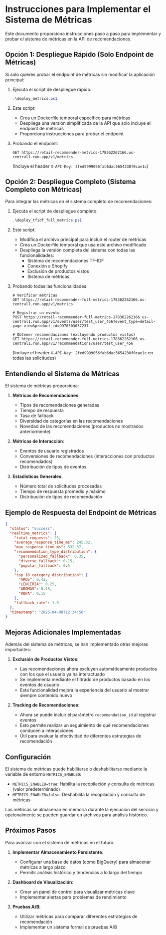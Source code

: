 # Instrucciones para Implementar el Sistema de Métricas

Este documento proporciona instrucciones paso a paso para implementar y probar el sistema de métricas en la API de recomendaciones.

## Opción 1: Despliegue Rápido (Solo Endpoint de Métricas)

Si solo quieres probar el endpoint de métricas sin modificar la aplicación principal:

1. Ejecuta el script de despliegue rápido:
   ```powershell
   .\deploy_metrics.ps1
   ```

2. Este script:
   - Crea un Dockerfile temporal específico para métricas
   - Despliega una versión simplificada de la API que solo incluye el endpoint de métricas
   - Proporciona instrucciones para probar el endpoint

3. Probando el endpoint:
   ```
   GET https://retail-recommender-metrics-178362262166.us-central1.run.app/v1/metrics
   ```
   (Incluye el header `X-API-Key: 2fed9999056fab6dac5654238f0cae1c`)

## Opción 2: Despliegue Completo (Sistema Completo con Métricas)

Para integrar las métricas en el sistema completo de recomendaciones:

1. Ejecuta el script de despliegue completo:
   ```powershell
   .\deploy_tfidf_full_metrics.ps1
   ```

2. Este script:
   - Modifica el archivo principal para incluir el router de métricas
   - Crea un Dockerfile temporal que usa este archivo modificado
   - Despliega la versión completa del sistema con todas las funcionalidades:
     - Sistema de recomendaciones TF-IDF
     - Conexión a Shopify
     - Exclusión de productos vistos
     - Sistema de métricas

3. Probando todas las funcionalidades:
   ```
   # Verificar métricas
   GET https://retail-recommender-full-metrics-178362262166.us-central1.run.app/v1/metrics

   # Registrar un evento
   POST https://retail-recommender-full-metrics-178362262166.us-central1.run.app/v1/events/user/test_user_456?event_type=detail-page-view&product_id=9978503037237

   # Obtener recomendaciones (excluyendo productos vistos)
   GET https://retail-recommender-full-metrics-178362262166.us-central1.run.app/v1/recommendations/user/test_user_456
   ```
   (Incluye el header `X-API-Key: 2fed9999056fab6dac5654238f0cae1c` en todas las solicitudes)

## Entendiendo el Sistema de Métricas

El sistema de métricas proporciona:

1. **Métricas de Recomendaciones**:
   - Tipos de recomendaciones generadas
   - Tiempo de respuesta
   - Tasa de fallback
   - Diversidad de categorías en las recomendaciones
   - Novedad de las recomendaciones (productos no mostrados anteriormente)

2. **Métricas de Interacción**:
   - Eventos de usuario registrados
   - Conversiones de recomendaciones (interacciones con productos recomendados)
   - Distribución de tipos de eventos

3. **Estadísticas Generales**:
   - Número total de solicitudes procesadas
   - Tiempo de respuesta promedio y máximo
   - Distribución de tipos de recomendación

## Ejemplo de Respuesta del Endpoint de Métricas

```json
{
  "status": "success",
  "realtime_metrics": {
    "total_requests": 25,
    "average_response_time_ms": 245.32,
    "max_response_time_ms": 532.67,
    "recommendation_type_distribution": {
      "personalized_fallback": 0.35,
      "diverse_fallback": 0.15,
      "popular_fallback": 0.5
    },
    "top_10_category_distribution": {
      "AROS": 0.42,
      "LENCERIA": 0.25,
      "AROMAS": 0.18,
      "ROPA": 0.15
    },
    "fallback_rate": 1.0
  },
  "timestamp": "2025-04-08T12:34:56"
}
```

## Mejoras Adicionales Implementadas

Además del sistema de métricas, se han implementado otras mejoras importantes:

1. **Exclusión de Productos Vistos**:
   - Las recomendaciones ahora excluyen automáticamente productos con los que el usuario ya ha interactuado
   - Se implementa mediante el filtrado de productos basado en los eventos de usuario
   - Esta funcionalidad mejora la experiencia del usuario al mostrar siempre contenido nuevo

2. **Tracking de Recomendaciones**:
   - Ahora se puede incluir el parámetro `recommendation_id` al registrar eventos
   - Esto permite realizar un seguimiento de qué recomendaciones conducen a interacciones
   - Útil para evaluar la efectividad de diferentes estrategias de recomendación

## Configuración

El sistema de métricas puede habilitarse o deshabilitarse mediante la variable de entorno `METRICS_ENABLED`:

- `METRICS_ENABLED=true`: Habilita la recopilación y consulta de métricas (valor predeterminado)
- `METRICS_ENABLED=false`: Deshabilita la recopilación y consulta de métricas

Las métricas se almacenan en memoria durante la ejecución del servicio y opcionalmente se pueden guardar en archivos para análisis histórico.

## Próximos Pasos

Para avanzar con el sistema de métricas en el futuro:

1. **Implementar Almacenamiento Persistente**:
   - Configurar una base de datos (como BigQuery) para almacenar métricas a largo plazo
   - Permitir análisis histórico y tendencias a lo largo del tiempo

2. **Dashboard de Visualización**:
   - Crear un panel de control para visualizar métricas clave
   - Implementar alertas para problemas de rendimiento

3. **Pruebas A/B**:
   - Utilizar métricas para comparar diferentes estrategias de recomendación
   - Implementar un sistema formal de pruebas A/B
